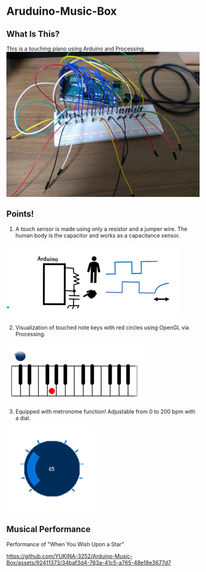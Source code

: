 # Aruduino-Music-Box

## What Is This?
This is a touching piano using Arduino and Processing.
![pic_01](Picture/equipment.jpg)

## Points!
1. A touch sensor is made using only a resistor and a jumper wire. The human body is the capacitor and works as a capacitance sensor.

![pic_01](Picture/image1.png)

2. Visualization of touched note keys with red circles using OpenGL via Processing.

![pic_02](Picture/image2.png)

3. Equipped with metronome function! Adjustable from 0 to 200 bpm with a dial.

![pic_03](Picture/image3.png)

## Musical Performance
Performance of "When You Wish Upon a Star"

https://github.com/YUKINA-3252/Arduino-Music-Box/assets/92411373/34baf3d4-783a-41c5-a765-48e18e3677d7

